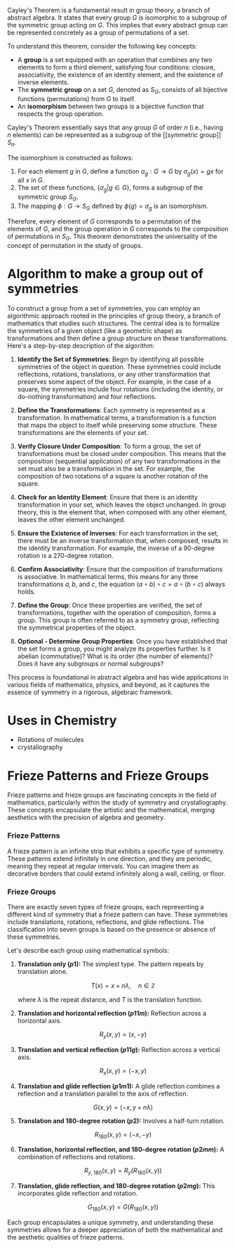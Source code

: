 Cayley's Theorem is a fundamental result in group theory, a branch of abstract algebra. It states that every group $G$ is isomorphic to a subgroup of the symmetric group acting on $G$. This implies that every abstract group can be represented concretely as a group of permutations of a set.

To understand this theorem, consider the following key concepts:

- A **group** is a set equipped with an operation that combines any two elements to form a third element, satisfying four conditions: closure, associativity, the existence of an identity element, and the existence of inverse elements.
- The **symmetric group** on a set $G$, denoted as $S_G$, consists of all bijective functions (permutations) from $G$ to itself.
- An **isomorphism** between two groups is a bijective function that respects the group operation.

Cayley's Theorem essentially says that any group $G$ of order $n$ (i.e., having $n$ elements) can be represented as a subgroup of the [[symmetric group]] $S_n$. 

The isomorphism is constructed as follows:

1. For each element $g$ in $G$, define a function $\sigma_g : G \rightarrow G$ by $\sigma_g(x) = gx$ for all $x$ in $G$.
2. The set of these functions, $\{\sigma_g | g \in G\}$, forms a subgroup of the symmetric group $S_G$.
3. The mapping $\phi: G \rightarrow S_G$ defined by $\phi(g) = \sigma_g$ is an isomorphism.

Therefore, every element of $G$ corresponds to a permutation of the elements of $G$, and the group operation in $G$ corresponds to the composition of permutations in $S_G$. This theorem demonstrates the universality of the concept of permutation in the study of groups.

# Algorithm to make a group out of symmetries
To construct a group from a set of symmetries, you can employ an algorithmic approach rooted in the principles of group theory, a branch of mathematics that studies such structures. The central idea is to formalize the symmetries of a given object (like a geometric shape) as transformations and then define a group structure on these transformations. Here's a step-by-step description of the algorithm:

1. **Identify the Set of Symmetries**: Begin by identifying all possible symmetries of the object in question. These symmetries could include reflections, rotations, translations, or any other transformation that preserves some aspect of the object. For example, in the case of a square, the symmetries include four rotations (including the identity, or do-nothing transformation) and four reflections.

2. **Define the Transformations**: Each symmetry is represented as a transformation. In mathematical terms, a transformation is a function that maps the object to itself while preserving some structure. These transformations are the elements of your set.

3. **Verify Closure Under Composition**: To form a group, the set of transformations must be closed under composition. This means that the composition (sequential application) of any two transformations in the set must also be a transformation in the set. For example, the composition of two rotations of a square is another rotation of the square.

4. **Check for an Identity Element**: Ensure that there is an identity transformation in your set, which leaves the object unchanged. In group theory, this is the element that, when composed with any other element, leaves the other element unchanged.

5. **Ensure the Existence of Inverses**: For each transformation in the set, there must be an inverse transformation that, when composed, results in the identity transformation. For example, the inverse of a 90-degree rotation is a 270-degree rotation.

6. **Confirm Associativity**: Ensure that the composition of transformations is associative. In mathematical terms, this means for any three transformations $a, b,$ and $c$, the equation $(a \circ b) \circ c = a \circ (b \circ c)$ always holds.

7. **Define the Group**: Once these properties are verified, the set of transformations, together with the operation of composition, forms a group. This group is often referred to as a symmetry group, reflecting the symmetrical properties of the object.

8. **Optional - Determine Group Properties**: Once you have established that the set forms a group, you might analyze its properties further. Is it abelian (commutative)? What is its order (the number of elements)? Does it have any subgroups or normal subgroups?

This process is foundational in abstract algebra and has wide applications in various fields of mathematics, physics, and beyond, as it captures the essence of symmetry in a rigorous, algebraic framework.

# Uses in Chemistry
- Rotations of molecules
- crystallography

# Frieze Patterns and Frieze Groups
Frieze patterns and frieze groups are fascinating concepts in the field of mathematics, particularly within the study of symmetry and crystallography. These concepts encapsulate the artistic and the mathematical, merging aesthetics with the precision of algebra and geometry.

### Frieze Patterns

A frieze pattern is an infinite strip that exhibits a specific type of symmetry. These patterns extend infinitely in one direction, and they are periodic, meaning they repeat at regular intervals. You can imagine them as decorative borders that could extend infinitely along a wall, ceiling, or floor.

### Frieze Groups

There are exactly seven types of frieze groups, each representing a different kind of symmetry that a frieze pattern can have. These symmetries include translations, rotations, reflections, and glide reflections. The classification into seven groups is based on the presence or absence of these symmetries.

Let's describe each group using mathematical symbols:

1. **Translation only ($p1$):** The simplest type. The pattern repeats by translation alone.
   
   $$ T(x) = x + n\lambda, \quad n \in \mathbb{Z} $$
   
   where $\lambda$ is the repeat distance, and $T$ is the translation function.

2. **Translation and horizontal reflection ($p11m$):** Reflection across a horizontal axis.
   
   $$ R_y(x, y) = (x, -y) $$

3. **Translation and vertical reflection ($p11g$):** Reflection across a vertical axis.
   
   $$ R_x(x, y) = (-x, y) $$

4. **Translation and glide reflection ($p1m1$):** A glide reflection combines a reflection and a translation parallel to the axis of reflection.
   
   $$ G(x, y) = (-x, y + n\lambda) $$

5. **Translation and 180-degree rotation ($p2$):** Involves a half-turn rotation.
   
   $$ R_{180}(x, y) = (-x, -y) $$

6. **Translation, horizontal reflection, and 180-degree rotation ($p2mm$):** A combination of reflections and rotations.
   
   $$ R_{y, 180}(x, y) = R_y(R_{180}(x, y)) $$

7. **Translation, glide reflection, and 180-degree rotation ($p2mg$):** This incorporates glide reflection and rotation.
   
   $$ G_{180}(x, y) = G(R_{180}(x, y)) $$

Each group encapsulates a unique symmetry, and understanding these symmetries allows for a deeper appreciation of both the mathematical and the aesthetic qualities of frieze patterns.

